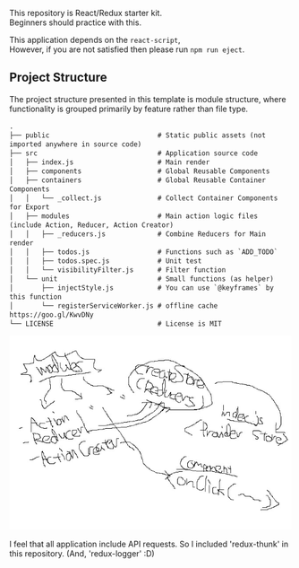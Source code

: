 This repository is React/Redux starter kit.  
Beginners should practice with this.

This application depends on the `react-script`,  
However, if you are not satisfied then please run `npm run eject`.

## Project Structure

The project structure presented in this template is module structure, where functionality is grouped primarily by feature rather than file type.

```
.
├── public                           # Static public assets (not imported anywhere in source code)
├── src                              # Application source code
│   ├── index.js                     # Main render
│   ├── components                   # Global Reusable Components
│   ├── containers                   # Global Reusable Container Components
│   │   └── _collect.js              # Collect Container Components for Export
│   ├── modules                      # Main action logic files (include Action, Reducer, Action Creator)
│   │   ├── _reducers.js             # Combine Reducers for Main render
│   │   ├── todos.js                 # Functions such as `ADD_TODO`
│   │   ├── todos.spec.js            # Unit test
│   │   └── visibilityFilter.js      # Filter function
│   └── unit                         # Small functions (as helper)
│       ├── injectStyle.js           # You can use `@keyframes` by this function
│       └── registerServiceWorker.js # offline cache https://goo.gl/KwvDNy
└── LICENSE                          # License is MIT
```

![structure](https://raw.githubusercontent.com/shiopon01/redux-starter-kit/images/structure.jpg)

I feel that all application include API requests. So I included 'redux-thunk' in this repository. (And, 'redux-logger' :D)